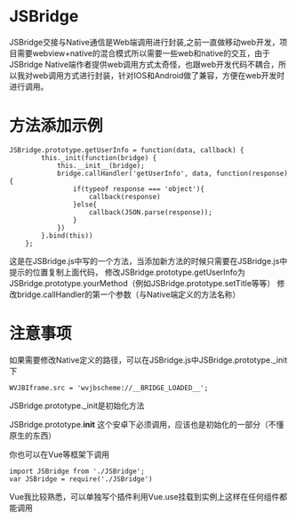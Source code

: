 # JSBridge
JSBridge交接与Native通信是Web端调用进行封装,之前一直做移动web开发，项目需要webview+native的混合模式所以需要一些web和native的交互，由于JSBridge Native端作者提供web调用方式太奇怪，也跟web开发代码不耦合，所以我对web调用方式进行封装，针对IOS和Android做了兼容，方便在web开发时进行调用。

# 方法添加示例
```
JSBridge.prototype.getUserInfo = function(data, callback) {
        this._init(function(bridge) {
            this.__init__(bridge);
            bridge.callHandler('getUserInfo', data, function(response) {
                if(typeof response === 'object'){
                    callback(response)
                }else{
                    callback(JSON.parse(response));
                }
            })
        }.bind(this))
    };
```
这是在JSBridge.js中写的一个方法，当添加新方法的时候只需要在JSBridge.js中提示的位置复制上面代码，
修改JSBridge.prototype.getUserInfo为 JSBridge.prototype.yourMethod（例如JSBridge.prototype.setTitle等等）
修改bridge.callHandler的第一个参数（与Native端定义的方法名称）
# 注意事项

如果需要修改Native定义的路径，可以在JSBridge.js中JSBridge.prototype._init下
```
WVJBIframe.src = 'wvjbscheme://__BRIDGE_LOADED__';
```
JSBridge.prototype._init是初始化方法

JSBridge.prototype.__init__ 这个安卓下必须调用，应该也是初始化的一部分（不懂原生的东西）

你也可以在Vue等框架下调用
```
import JSBridge from './JSBridge';
var JSBridge = require('./JSBridge')
```
Vue我比较熟悉，可以单独写个插件利用Vue.use挂载到实例上这样在任何组件都能调用
